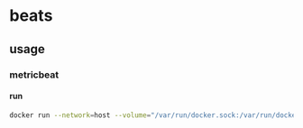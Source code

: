 # beats
## usage
### metricbeat
#### run
```bash
docker run --network=host --volume="/var/run/docker.sock:/var/run/docker.sock:ro" --volume="/sys/fs/cgroup:/hostfs/sys/fs/cgroup:ro" --volume="/proc:/hostfs/proc:ro" --volume="/:/hostfs:ro" -it ttbb/metricbeat:nake
```

